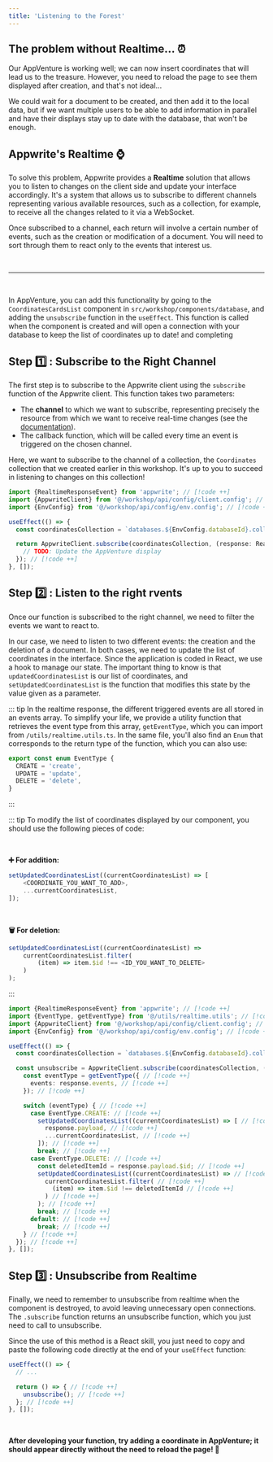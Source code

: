 ```yaml
---
title: 'Listening to the Forest'
---
```


<Documentation link="https://appwrite.io/docs/apis/realtime"></Documentation>

<Hero
title="Let's Listen to what the forest has to offer 👂🏼"
image="/assets/workshop/database/realtime.jpg"
description="Before heading to new horizons, perhaps we can take some time and listen to the various sounds and events
hidden in this forest."
/>

## The problem without Realtime... ⏰

Our AppVenture is working well; we can now insert coordinates that will lead us to the treasure. However, you need to
reload the page to see them displayed after creation, and that's not ideal...

We could wait for a document to be created, and then add it to the local data, but if we want multiple users to be able
to add information in parallel and have their displays stay up to date with the database, that won't be enough.

## Appwrite's Realtime ⌚

To solve this problem, Appwrite provides a **Realtime** solution that allows you to listen to changes on the client side
and update your interface accordingly. It's a system that allows us to subscribe to different channels representing
various available resources, such as a collection, for example, to receive all the changes related to it via a
WebSocket.

Once subscribed to a channel, each return will involve a certain number of events, such as the creation or modification
of a document. You will need to sort through them to react only to the events that interest us.

<br/>

---
<br/>

In AppVenture, you can add this functionality by going to the `CoordinatesCardsList` component
in `src/workshop/components/database`, and adding the `unsubscribe` function in the `useEffect`. This function is called
when the component is created and will open a connection with your database to keep the list of coordinates up to date!
and completing

## Step 1️⃣ : Subscribe to the Right Channel

The first step is to subscribe to the Appwrite client using the `subscribe` function of the Appwrite client. This
function takes two parameters:

- The **channel** to which we want to subscribe, representing precisely the resource from which we want to receive
  real-time changes (see the [documentation](https://appwrite.io/docs/apis/realtime#channels)).
- The callback function, which will be called every time an event is triggered on the chosen channel.

Here, we want to subscribe to the channel of a collection, the `Coordinates` collection that we created earlier in this
workshop. It's up to you to succeed in listening to changes on this collection!

<Solution>

```ts
import {RealtimeResponseEvent} from 'appwrite'; // [!code ++]
import {AppwriteClient} from '@/workshop/api/config/client.config'; // [!code ++]
import {EnvConfig} from '@/workshop/api/config/env.config'; // [!code ++]

useEffect(() => {
  const coordinatesCollection = `databases.${EnvConfig.databaseId}.collections.${EnvConfig.coordinatesCollectionId}.documents`; // [!code ++]

  return AppwriteClient.subscribe(coordinatesCollection, (response: RealtimeResponseEvent<Coordinates>) => { // [!code ++]
    // TODO: Update the AppVenture display
  }); // [!code ++]
}, []);
```
</Solution>

## Step 2️⃣ : Listen to the right rvents

Once our function is subscribed to the right channel, we need to filter the events we want to react to.

In our case, we need to listen to two different events: the creation and the deletion of a document. In both cases, we
need to update the list of coordinates in the interface. Since the application is coded in React, we use a hook to
manage our state. The important thing to know is that `updatedCoordinatesList` is our list of coordinates,
and `setUpdatedCoordinatesList` is the function that modifies this state by the value given as a parameter.

::: tip
In the realtime response, the different triggered events are all stored in an events array.
To simplify your life, we provide a utility function that retrieves the event type from this array, `getEventType`,
which you can import from `/utils/realtime.utils.ts`.
In the same file, you'll also find an `Enum` that corresponds to the return type of the function, which you can also
use:

```ts
export const enum EventType {
  CREATE = 'create',
  UPDATE = 'update',
  DELETE = 'delete',
}
```
:::

::: tip
To modify the list of coordinates displayed by our component, you should use the following pieces of code:

<br/>

**➕ For addition:**

```ts
setUpdatedCoordinatesList((currentCoordinatesList) => [
	<COORDINATE_YOU_WANT_TO_ADD>,
	...currentCoordinatesList,
]);
```

<br/>

**🗑️ For deletion:**

```ts
setUpdatedCoordinatesList((currentCoordinatesList) =>
	currentCoordinatesList.filter(
		(item) => item.$id !== <ID_YOU_WANT_TO_DELETE>
	)
);
```
:::

<Solution>

```ts
import {RealtimeResponseEvent} from 'appwrite'; // [!code ++]
import {EventType, getEventType} from '@/utils/realtime.utils'; // [!code ++]
import {AppwriteClient} from '@/workshop/api/config/client.config'; // [!code ++]
import {EnvConfig} from '@/workshop/api/config/env.config'; // [!code ++]

useEffect(() => {
  const coordinatesCollection = `databases.${EnvConfig.databaseId}.collections.${EnvConfig.coordinatesCollectionId}.documents`;  // [!code ++]

  const unsubscribe = AppwriteClient.subscribe(coordinatesCollection, (response: RealtimeResponseEvent<Coordinates>) => { // [!code ++]
    const eventType = getEventType({ // [!code ++]
      events: response.events, // [!code ++]
    }); // [!code ++]

    switch (eventType) { // [!code ++]
      case EventType.CREATE: // [!code ++]
        setUpdatedCoordinatesList((currentCoordinatesList) => [ // [!code ++]
          response.payload, // [!code ++]
          ...currentCoordinatesList, // [!code ++]
        ]); // [!code ++]
        break; // [!code ++]
      case EventType.DELETE: // [!code ++]
        const deletedItemId = response.payload.$id; // [!code ++]
        setUpdatedCoordinatesList((currentCoordinatesList) => // [!code ++]
          currentCoordinatesList.filter( // [!code ++]
            (item) => item.$id !== deletedItemId // [!code ++]
          ) // [!code ++]
        ); // [!code ++]
        break; // [!code ++]
      default: // [!code ++]
        break; // [!code ++]
    } // [!code ++]
  }); // [!code ++]
}, []);
```
</Solution>

## Step 3️⃣ : Unsubscribe from Realtime

Finally, we need to remember to unsubscribe from realtime when the component is destroyed, to avoid leaving unnecessary
open connections. The `.subscribe` function returns an unsubscribe function, which you just need to call to unsubscribe.

Since the use of this method is a React skill, you just need to copy and paste the following code directly at the end of
your `useEffect` function:

```ts
useEffect(() => {
  // ...

  return () => { // [!code ++]
    unsubscribe(); // [!code ++]
  }; // [!code ++]
}, []);
```

<br/>

**After developing your function, try adding a coordinate in AppVenture; it should appear directly without the need to
reload the page! 📍**
